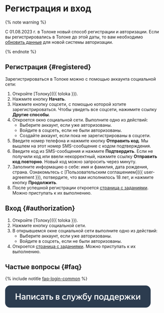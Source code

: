 # Регистрация и вход

{% note warning %}

С 01.08.2023 г. в Толоке новый способ регистрации и авторизации. Если вы регистрировались в Толоке до этой даты, то вам необходимо [обновить данные](new-authorization.md) для новой системы авторизации.

{% endnote %}

## Регистрация {#registered}

Зарегистрироваться в Толоке можно с помощью аккаунта социальной сети:

1. Откройте [Толоку]({{ toloka }}).
2. Нажмите кнопку **Начать**.
3. Нажмите кнопку соцсети, с помощью которой хотите зарегистрироваться. Чтобы увидеть все соцсети, нажимите ссылку **Другие способы**.
4. Откроется окно социальной сети. Выполните одно из действий:
   - Выберите аккаунт, если уже авторизованы.
   - Войдите в соцсеть, если не были авторизованы.
   - Создайте аккаунт, если пока не зарегистрированы в соцсети.
5. Введите номер телефона и нажмите кнопку **Отправить код**. Мы вышлем на этот номер SMS-сообщение с кодом подтверждения.
6. Введите код из SMS-сообщения и нажмите **Подтвердить**. Если не получили код или ввели некорректный, нажмите ссылку **Отправить код повторно**. Новый код можно запросить через минуту.
7. Заполните информацию о себе: имя и фамилия, дата рождения, страна. Ознакомьтесь с [Пользовательским соглашением]({{ user-agreement }}), потвердите, что вам исполнилось 18 лет, и нажмите кнопку **Продолжить**.
8. После успешной регистрации откроется [страница с заданиями](task-select.md). Можно приступать к их выполнению.

## Вход {#authorization}

1. Откройте [Толоку]({{ toloka }}).
2. Нажмите кнопку социальной сети.
3. В открывшемся окне социальной сети выполните одно из действий:
   - Выберите аккаунт, если уже авторизованы.
   - Войдите в соцсеть, если не были авторизованы.
4. Откроется [страница с заданиями](task-select.md). Можно приступать к их выполнению.

## Частые вопросы {#faq}

{% include notitle [faq-login-common](_includes/register/id-faq/login-common.md) %}

[![](assets/buttons/contact-support.svg)](troubleshooting/troubleshooting.md#registration)

